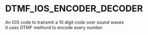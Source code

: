 # DTMF_IOS_ENCODER_DECODER


An IOS code to transmit a 10 digit code over sound waves  
It uses DTMF methord to encode every number
